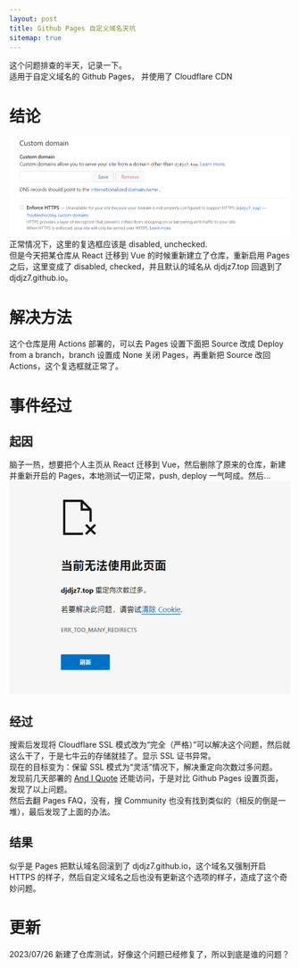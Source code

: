 ```yaml
---
layout: post
title: Github Pages 自定义域名天坑
sitemap: true
---
```

这个问题排查的半天，记录一下。  
适用于自定义域名的 Github Pages， 并使用了 Cloudflare CDN

# 结论
![Enforce HTTPS 选项](/assets/img/blogs/github-pages-issue/enforce-https.png)
正常情况下，这里的复选框应该是 disabled, unchecked.  
但是今天把某仓库从 React 迁移到 Vue 的时候重新建立了仓库，重新启用 Pages 之后，这里变成了 disabled, checked，并且默认的域名从 djdjz7.top 回退到了 djdjz7.github.io。

# 解决方法
这个仓库是用 Actions 部署的，可以去 Pages 设置下面把 Source 改成 Deploy from a branch，branch 设置成 None 关闭 Pages，再重新把 Source 改回 Actions，这个复选框就正常了。

# 事件经过
## 起因
脑子一热，想要把个人主页从 React 迁移到 Vue，然后删除了原来的仓库，新建并重新开启的 Pages，本地测试一切正常，push, deploy 一气呵成。然后...
![Too many redirects](/assets/img/blogs/github-pages-issue/too-many-redirects.png)

## 经过
搜索后发现将 Cloudflare SSL 模式改为“完全（严格）”可以解决这个问题，然后就这么干了，于是七牛云的存储就挂了。显示 SSL 证书异常。  
现在的目标变为：保留 SSL 模式为“灵活”情况下，解决重定向次数过多问题。  
发现前几天部署的 [And I Quote](https://quote.djdjz7.top) 还能访问，于是对比 Github Pages 设置页面，发现了以上问题。  
然后去翻 Pages FAQ，没有，搜 Community 也没有找到类似的（相反的倒是一堆），最后发现了上面的办法。

## 结果
似乎是 Pages 把默认域名回滚到了 djdjz7.github.io，这个域名又强制开启 HTTPS 的样子，然后自定义域名之后也没有更新这个选项的样子，造成了这个奇妙问题。

# 更新
2023/07/26 新建了仓库测试，好像这个问题已经修复了，所以到底是谁的问题？